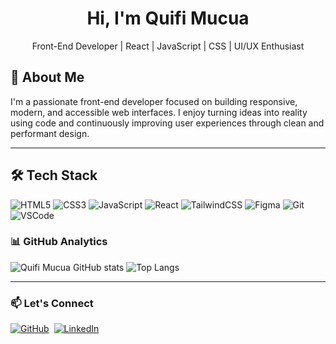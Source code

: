   <h1 align="center">Hi, I'm Quifi Mucua </h1>
<p align="center">Front-End Developer | React | JavaScript | CSS | UI/UX Enthusiast</p>

## 🚀 About Me

I'm a passionate front-end developer focused on building responsive, modern, and accessible web interfaces. I enjoy turning ideas into reality using code and continuously improving user experiences through clean and performant design.

---

## 🛠️ Tech Stack

![HTML5](https://img.shields.io/badge/-HTML5-E34F26?style=flat&logo=html5&logoColor=white)
![CSS3](https://img.shields.io/badge/-CSS3-1572B6?style=flat&logo=css3)
![JavaScript](https://img.shields.io/badge/-JavaScript-F7DF1E?style=flat&logo=javascript&logoColor=black)
![React](https://img.shields.io/badge/-React-61DAFB?style=flat&logo=react)
![TailwindCSS](https://img.shields.io/badge/-TailwindCSS-38B2AC?style=flat&logo=tailwind-css)
![Figma](https://img.shields.io/badge/-Figma-F24E1E?style=flat&logo=figma&logoColor=white)
![Git](https://img.shields.io/badge/-Git-F05032?style=flat&logo=git)
![VSCode](https://img.shields.io/badge/-VSCode-007ACC?style=flat&logo=visual-studio-code)
  
### 📊 GitHub Analytics  
![Quifi Mucua GitHub stats](https://github-readme-stats.vercel.app/api?username=QuifiMendes&show_icons=true&theme=radical)  ![Top Langs](https://github-readme-stats.vercel.app/api/top-langs/?username=QuifiMendeslo&layout=compact&theme=radical)

---

### 📫 Let's Connect  
<p>
  <a href="https://github.com/QuifiMendes" target="_blank"><img src="https://img.shields.io/badge/-GitHub-05122A?style=flat&logo=github" alt="GitHub"></a>&nbsp;
  <a href="https://www.linkedin.com/in/quifi-samuel-mucua-7478a4363/" target="_blank"><img src="https://img.shields.io/badge/-LinkedIn-05122A?style=flat&logo=linkedin" alt="LinkedIn"></a>&nbsp;
  <a href="mailto:quifimendesjr@gmail.com><img src="https://img.shields.io/badge/-Gmail-05122A?style=flat&logo=gmail" alt="Email"></a>&nbsp;
</p>
